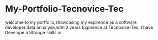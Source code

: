 # My-Portfolio-Tecnovice-Tec
welcome to my portfolio,showcasing my expirence as a software developer,data annalyse,with 2 years Expirence at Tecnovice-Tec. I have Develope  a Stronge skills in 
